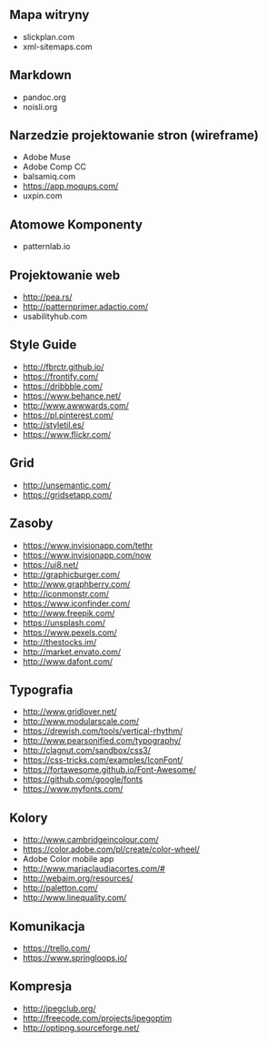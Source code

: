 ## Mapa witryny
 * slickplan.com
 * xml-sitemaps.com

## Markdown
 * pandoc.org
 * noisli.org  

## Narzedzie projektowanie stron (wireframe)
 * Adobe Muse
 * Adobe Comp CC
 * balsamiq.com
 * https://app.moqups.com/
 * uxpin.com
 
## Atomowe Komponenty
 * patternlab.io

## Projektowanie web 
 * http://pea.rs/
 * http://patternprimer.adactio.com/
 * usabilityhub.com
## Style Guide 
 * http://fbrctr.github.io/
 * https://frontify.com/
 * https://dribbble.com/
 * https://www.behance.net/
 * http://www.awwwards.com/
 * https://pl.pinterest.com/
 * http://styletil.es/
 * https://www.flickr.com/
 
## Grid
 * http://unsemantic.com/
 * https://gridsetapp.com/
 
## Zasoby
 * https://www.invisionapp.com/tethr
 * https://www.invisionapp.com/now
 * https://ui8.net/
 * http://graphicburger.com/
 * http://www.graphberry.com/
 * http://iconmonstr.com/
 * https://www.iconfinder.com/
 * http://www.freepik.com/
 * https://unsplash.com/
 * https://www.pexels.com/
 * http://thestocks.im/
 * http://market.envato.com/
 * http://www.dafont.com/

## Typografia
 * http://www.gridlover.net/
 * http://www.modularscale.com/
 * https://drewish.com/tools/vertical-rhythm/
 * http://www.pearsonified.com/typography/
 * http://clagnut.com/sandbox/css3/
 * https://css-tricks.com/examples/IconFont/
 * https://fortawesome.github.io/Font-Awesome/
 * https://github.com/google/fonts
 * https://www.myfonts.com/  

## Kolory 
 * http://www.cambridgeincolour.com/
 * https://color.adobe.com/pl/create/color-wheel/
 * Adobe Color mobile app
 * http://www.mariaclaudiacortes.com/#
 * http://webaim.org/resources/
 * http://paletton.com/
 * http://www.linequality.com/
  
## Komunikacja

 * https://trello.com/
 * https://www.springloops.io/ 

## Kompresja

 * http://jpegclub.org/
 * http://freecode.com/projects/jpegoptim
 * http://optipng.sourceforge.net/
